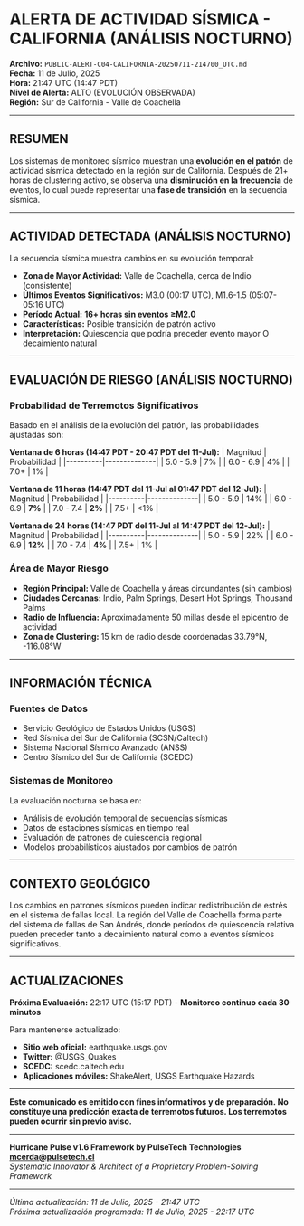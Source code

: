# **ALERTA DE ACTIVIDAD SÍSMICA - CALIFORNIA (ANÁLISIS NOCTURNO)**

**Archivo:** `PUBLIC-ALERT-C04-CALIFORNIA-20250711-214700_UTC.md`  
**Fecha:** 11 de Julio, 2025  
**Hora:** 21:47 UTC (14:47 PDT)  
**Nivel de Alerta:** ALTO (EVOLUCIÓN OBSERVADA)  
**Región:** Sur de California - Valle de Coachella

---

## **RESUMEN**

Los sistemas de monitoreo sísmico muestran una **evolución en el patrón** de actividad sísmica detectado en la región sur de California. Después de 21+ horas de clustering activo, se observa una **disminución en la frecuencia** de eventos, lo cual puede representar una **fase de transición** en la secuencia sísmica.

---

## **ACTIVIDAD DETECTADA (ANÁLISIS NOCTURNO)**

La secuencia sísmica muestra cambios en su evolución temporal:

- **Zona de Mayor Actividad:** Valle de Coachella, cerca de Indio (consistente)
- **Últimos Eventos Significativos:** M3.0 (00:17 UTC), M1.6-1.5 (05:07-05:16 UTC)
- **Período Actual:** **16+ horas sin eventos ≥M2.0** 
- **Características:** Posible transición de patrón activo
- **Interpretación:** Quiescencia que podría preceder evento mayor O decaimiento natural

---

## **EVALUACIÓN DE RIESGO (ANÁLISIS NOCTURNO)**

### **Probabilidad de Terremotos Significativos**

Basado en el análisis de la evolución del patrón, las probabilidades ajustadas son:

**Ventana de 6 horas (14:47 PDT - 20:47 PDT del 11-Jul):**
| Magnitud | Probabilidad |
|----------|--------------|
| 5.0 - 5.9 | 7% |
| 6.0 - 6.9 | 4% |
| 7.0+ | 1% |

**Ventana de 11 horas (14:47 PDT del 11-Jul al 01:47 PDT del 12-Jul):**
| Magnitud | Probabilidad |
|----------|--------------|
| 5.0 - 5.9 | 14% |
| 6.0 - 6.9 | **7%** |
| 7.0 - 7.4 | **2%** |
| 7.5+ | <1% |

**Ventana de 24 horas (14:47 PDT del 11-Jul al 14:47 PDT del 12-Jul):**
| Magnitud | Probabilidad |
|----------|--------------|
| 5.0 - 5.9 | 22% |
| 6.0 - 6.9 | **12%** |
| 7.0 - 7.4 | **4%** |
| 7.5+ | 1% |

### **Área de Mayor Riesgo**

- **Región Principal:** Valle de Coachella y áreas circundantes (sin cambios)
- **Ciudades Cercanas:** Indio, Palm Springs, Desert Hot Springs, Thousand Palms
- **Radio de Influencia:** Aproximadamente 50 millas desde el epicentro de actividad
- **Zona de Clustering:** 15 km de radio desde coordenadas 33.79°N, -116.08°W

---

## **INFORMACIÓN TÉCNICA**

### **Fuentes de Datos**
- Servicio Geológico de Estados Unidos (USGS)
- Red Sísmica del Sur de California (SCSN/Caltech)
- Sistema Nacional Sísmico Avanzado (ANSS)
- Centro Sísmico del Sur de California (SCEDC)

### **Sistemas de Monitoreo**
La evaluación nocturna se basa en:
- Análisis de evolución temporal de secuencias sísmicas
- Datos de estaciones sísmicas en tiempo real
- Evaluación de patrones de quiescencia regional
- Modelos probabilísticos ajustados por cambios de patrón

---

## **CONTEXTO GEOLÓGICO**

Los cambios en patrones sísmicos pueden indicar redistribución de estrés en el sistema de fallas local. La región del Valle de Coachella forma parte del sistema de fallas de San Andrés, donde períodos de quiescencia relativa pueden preceder tanto a decaimiento natural como a eventos sísmicos significativos.

---

## **ACTUALIZACIONES**

**Próxima Evaluación:** 22:17 UTC (15:17 PDT) - **Monitoreo continuo cada 30 minutos**

Para mantenerse actualizado:
- **Sitio web oficial:** earthquake.usgs.gov
- **Twitter:** @USGS_Quakes
- **SCEDC:** scedc.caltech.edu
- **Aplicaciones móviles:** ShakeAlert, USGS Earthquake Hazards

---

**Este comunicado es emitido con fines informativos y de preparación. No constituye una predicción exacta de terremotos futuros. Los terremotos pueden ocurrir sin previo aviso.**

---

**Hurricane Pulse v1.6 Framework by PulseTech Technologies**  
**mcerda@pulsetech.cl**  
*Systematic Innovator & Architect of a Proprietary Problem-Solving Framework*

---

*Última actualización: 11 de Julio, 2025 - 21:47 UTC*  
*Próxima actualización programada: 11 de Julio, 2025 - 22:17 UTC*
